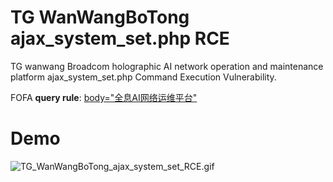 # TG WanWangBoTong ajax_system_set.php RCE

TG wanwang Broadcom holographic AI network operation and maintenance platform ajax_system_set.php Command Execution Vulnerability.

FOFA **query rule**: [body="全息AI网络运维平台"](https://fofa.so/result?qbase64=Ym9keT0i5YWo5oGvQUnnvZHnu5zov5Dnu7TlubPlj7Ai)

# Demo

![TG_WanWangBoTong_ajax_system_set_RCE.gif](https://github.com/xiaoheihei1107/GobyVuls/blob/master/TG-WanWangBoTong/ajax_system_set_RCE/TG_WanWangBoTong_ajax_system_set_RCE.gif?raw=true)

